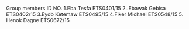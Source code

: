 Group members                                                     ID NO.
1.Eba Tesfa                                                   ETS0401/15
2..Ebawak Gebisa                                              ETS0402/15
3.Eyob Ketemaw                                                ETS0495/15
4.Fiker Michael                                               ETS0548/15
5. Henok Dagne                                                ETS0672/15
